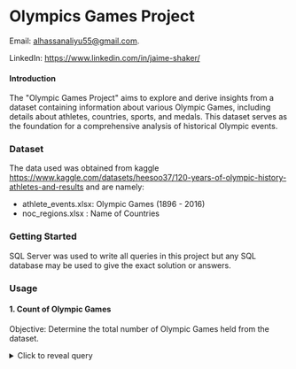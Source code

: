 
# Olympics Games Project

Email: alhassanaliyu55@gmail.com.

LinkedIn: https://www.linkedin.com/in/jaime-shaker/


#### Introduction

The "Olympic Games Project" aims to explore and derive insights from a dataset containing information about various Olympic Games, including details about athletes, countries, sports, and medals. This dataset serves as the foundation for a comprehensive analysis of historical Olympic events.

### Dataset
The data used was obtained from kaggle https://www.kaggle.com/datasets/heesoo37/120-years-of-olympic-history-athletes-and-results  and are namely:
- athlete_events.xlsx: Olympic Games (1896 - 2016)
- noc_regions.xlsx : Name of Countries

### Getting Started
SQL Server was used to write all queries in this project but any SQL database may be used to give the exact solution or answers.

### Usage

#### 1. Count of Olympic Games
Objective: Determine the total number of Olympic Games held from the dataset.

<details>
  <summary>Click to reveal query</summary>
	
When rendered, it will look like this:

```sql
SELECT COUNT(DISTINCT Games) AS Olympic_Games
FROM athlete_events;

</details>

<details>
  <summary>Click to reveal expected results</summary>
| Olympic_Games|
|---------------|
|   51		|

</details>

2. Even or Odd Game Count
Objective: Classify each Olympic Game as Even or Odd based on the count.

3. City where Sport and Event Counts
Objective: Identufy the cities where the Olympics Game took place and also count number sports and events.


4. Top Country Each Year
Objective: Identify the top country each year with the most/highest participants.

5. Nations Participated in All Olympic Games
Objective: Identify nations that participated in all Olympic Games.

6. Count of Vowels and Counsonants Letters
Objective: Highlight the count of vowels and consonants alphabets in each distinct region's name and give the percentage of the count of vowels and consonants in each of the names

7. Sport Played in All Summer Olympics
Objective: Identify the sport played in all summer Olympics.

8. Sports Played Once
Objective: Identify sports that were played only once in the history of the Olympic Games.

9. Oldest Athlete To Win Gold Medal
Objective: Identify the oldest athlete who won a gold medal in the history of the Olympic Games.

10. Ratio Of Men To Female
Objective: Determine the ratio of male to female athletes participating in all Olympic Games.

11. Top 5 Most Successful Nation
Objective: Identify and present the top five successful countries in the Olympics, defining success based on the highest number of medals won.

12. Distinct Medal Won By Each Country
Objective: List the total number of gold, silver, and bronze medals won by each country in the Olympics.

13. Countries With highest Medals Each Year
Objective: Identify the country that won the most gold, most silver, most bronze medals, and the most overall medals in each Olympic Games.

14. Countries With Zero Medals
Objective: Identify countries that have never won gold, silver, or bronze medals in the Olympic Games.

15. Nigeria Top 10 Sports Won
Objective: Identify the top 10 sports in which Nigeria won the highest number of medals.

16. Nigeria Top 1 Sport
Objective: Break down all Olympic Games where Nigeria won medals in the sport of Football, detailing the number of medals won in each Olympic Games.

### Findings
1.	A total of 51 distinct Olympic Games was held from 1896 – 2016.
2.	52 Cities held the Olympic Game and this was because the 1956 Summer Olympic was held in both Stockholm and Melbourne.
3.	Only 4 nations (France, Italy, Switzerland and UK) participated in all 51 Olympic Games (1896 – 2016)
4.	Charles Jacobus (United States) and Oscar Gomer Swahn (Sweden) were the oldest athletes to win the most medals in the Olympic Games.
5.	The ratio of male to female is 2.64:1 which translate for every 2.64 Male athlete there is 1 Female athlete.
6.	 The to 5 successful (most medals) nations are namely; USA, Russia, Germany, UK and France
7.	70 distinct nations had zero medal in all of the Olympic played so far.
8.	Football is Nigeria most Successful sport (highest medal).

## Acknowledgements

 - [Awesome Readme Templates](https://awesomeopensource.com/project/elangosundar/awesome-README-templates)
 - [Awesome README](https://github.com/matiassingers/awesome-readme)
 - [How to write a Good readme](https://bulldogjob.com/news/449-how-to-write-a-good-readme-for-your-github-project)

